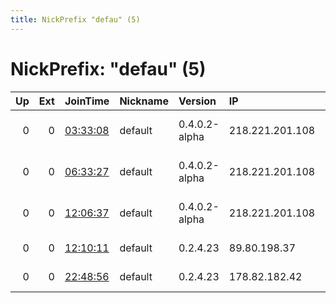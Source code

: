```yaml
---
title: NickPrefix "defau" (5)
---
```


# NickPrefix: "defau" (5)

|   Up |   Ext | JoinTime                                                                                            | Nickname   | Version       | IP              | AS                               | CC   |   ORp |   Dirp | OS      | Contact   |   eFamMembers |
|-----:|------:|:----------------------------------------------------------------------------------------------------|:-----------|:--------------|:----------------|:---------------------------------|:-----|------:|-------:|:--------|:----------|--------------:|
|    0 |     0 | [03:33:08](https://metrics.torproject.org/rs.html#details/709D35117BB6A5CAE10A8E7F8F01456F83123ED3) | default    | 0.4.0.2-alpha | 218.221.201.108 | So-net Entertainment Corporation | jp   | 50936 |      0 | Windows | None      |             1 |
|    0 |     0 | [06:33:27](https://metrics.torproject.org/rs.html#details/7DDF1FFB9AA9CB008C7E6005143151A02C51A247) | default    | 0.4.0.2-alpha | 218.221.201.108 | So-net Entertainment Corporation | jp   | 50936 |      0 | Windows | None      |             1 |
|    0 |     0 | [12:06:37](https://metrics.torproject.org/rs.html#details/0DC36DB674EC3222E6472C82455E8310DD41FBB4) | default    | 0.4.0.2-alpha | 218.221.201.108 | So-net Entertainment Corporation | jp   | 50936 |      0 | Windows | None      |             1 |
|    0 |     0 | [12:10:11](https://metrics.torproject.org/rs.html#details/89E8ABE8A3337A758B6584B74B69080E490021EF) | default    | 0.2.4.23      | 89.80.198.37    | Bouygues Telecom SA              | fr   |   443 |   9030 | Windows | None      |             1 |
|    0 |     0 | [22:48:56](https://metrics.torproject.org/rs.html#details/B635498F663A4292E265DE36E8C0EFA61ECFDD96) | default    | 0.2.4.23      | 178.82.182.42   | Liberty Global B.V.              | ch   |   443 |   9030 | Windows | None      |             1 |

